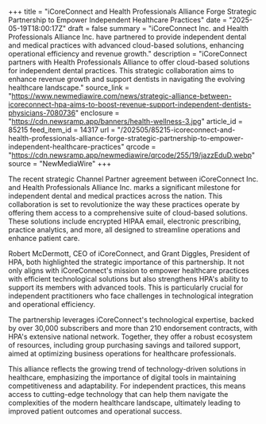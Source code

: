+++
title = "iCoreConnect and Health Professionals Alliance Forge Strategic Partnership to Empower Independent Healthcare Practices"
date = "2025-05-19T18:00:17Z"
draft = false
summary = "iCoreConnect Inc. and Health Professionals Alliance Inc. have partnered to provide independent dental and medical practices with advanced cloud-based solutions, enhancing operational efficiency and revenue growth."
description = "iCoreConnect partners with Health Professionals Alliance to offer cloud-based solutions for independent dental practices. This strategic collaboration aims to enhance revenue growth and support dentists in navigating the evolving healthcare landscape."
source_link = "https://www.newmediawire.com/news/strategic-alliance-between-icoreconnect-hpa-aims-to-boost-revenue-support-independent-dentists-physicians-7080736"
enclosure = "https://cdn.newsramp.app/banners/health-wellness-3.jpg"
article_id = 85215
feed_item_id = 14317
url = "/202505/85215-icoreconnect-and-health-professionals-alliance-forge-strategic-partnership-to-empower-independent-healthcare-practices"
qrcode = "https://cdn.newsramp.app/newmediawire/qrcode/255/19/jazzEduD.webp"
source = "NewMediaWire"
+++

<p>The recent strategic Channel Partner agreement between iCoreConnect Inc. and Health Professionals Alliance Inc. marks a significant milestone for independent dental and medical practices across the nation. This collaboration is set to revolutionize the way these practices operate by offering them access to a comprehensive suite of cloud-based solutions. These solutions include encrypted HIPAA email, electronic prescribing, practice analytics, and more, all designed to streamline operations and enhance patient care.</p><p>Robert McDermott, CEO of iCoreConnect, and Grant Diggles, President of HPA, both highlighted the strategic importance of this partnership. It not only aligns with iCoreConnect's mission to empower healthcare practices with efficient technological solutions but also strengthens HPA's ability to support its members with advanced tools. This is particularly crucial for independent practitioners who face challenges in technological integration and operational efficiency.</p><p>The partnership leverages iCoreConnect's technological expertise, backed by over 30,000 subscribers and more than 210 endorsement contracts, with HPA's extensive national network. Together, they offer a robust ecosystem of resources, including group purchasing savings and tailored support, aimed at optimizing business operations for healthcare professionals.</p><p>This alliance reflects the growing trend of technology-driven solutions in healthcare, emphasizing the importance of digital tools in maintaining competitiveness and adaptability. For independent practices, this means access to cutting-edge technology that can help them navigate the complexities of the modern healthcare landscape, ultimately leading to improved patient outcomes and operational success.</p>
